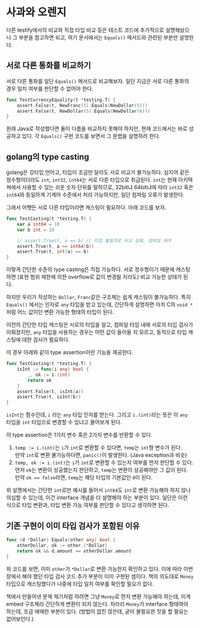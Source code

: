 # 사과와 오렌지

다른 testify에서의 비교와 직접 타입 비교 등은 테스트 코드에 추가적으로 설명해놨으니 그 부분을 참고하면 되고, 여기 문서에서는 `Equals()` 메서드와 관련된 부분만 설명한다.

## 서로 다른 통화를 비교하기

서로 다른 통화를 일단 `Equals()` 메서드로 비교해보자. 일단 지금은 서로 다른 통화의 경우 일치 여부를 판단할 수 없어야 한다.

```go
func TestCurrencyEquality(t *testing.T) {
    assert.False(t, NewFranc(5).Equals(NewDollar(5)))
    assert.False(t, NewDollar(5).Equals(NewDollar(6)))
}
```

원래 Java로 작성했다면 둘이 다름을 비교하지 못해야 하지만, 현재 코드에서는 바로 성공하고 있다. 각 `Equals()` 구현 코드를 보면서 그 문법을 설명하려 한다.

## golang의 type casting

golang은 강타입 언어고, 타입이 조금만 달라도 서로 비교가 불가능하다.
심지어 같은 정수형이더라도 `int`, `int32`, `int64`는 서로 다른 타입으로 취급된다. 
`int`는 현재 아키텍쳐에서 사용할 수 있는 쉬운 숫자 단위를 말하므로, 32bit냐 64bit냐에 따라 `int32` 혹은 `int64`와 동일하게 기계어 수준에서 처리 가능하지만, 일단 컴파일 오류가 발생한다.

그래서 어쨋든 서로 다른 타입이라면 캐스팅이 필요하다. 아래 코드를 보자.

```go
func TestCasting(t *testing.T) {
    var a int64 = 10
    var b int = 10

    // assert.True(t, a == b) // 타입 불일치로 비교 실패, 컴파일 에러
    assert.True(t, a == int64(b))
    assert.True(t, int(a) == b) 
}
```

이렇게 간단한 수준의 type casting은 직접 가능하다. 서로 정수형이기 때문에 캐스팅하면 (표현 범위 제한에 의한 overflow로 값이 변경될 지라도) 비교 가능한 상태가 된다.

하지만 우리가 작성하는 `Dollar`, `Franc`같은 구조체는 쉽게 캐스팅이 불가능하다. 특히 `Equals()` 에서는 인자로 `any` 타입을 받고 있는데, 간단하게 설명하면 마치 C의 `void *`처럼 어느 값이던 변환 가능한 형태의 타입이 된다.

이전의 간단한 타입 캐스팅은 서로의 타입을 알고, 컴파일 타임 내에 서로의 타입 검사가 이뤄졌지만, `any` 타입을 사용하는 경우는 어떤 값이 들어올 지 모르고, 동적으로 타입 캐스팅에 대한 검사가 필요하다.

이 경우 아래와 같이 type assertion이란 기능을 제공한다.

```go
func TestCasting(t *testing.T) {
    isInt := func(i any) bool {
        _, ok := i.(int)
        return ok
    }
    assert.False(t, isInt(a))
    assert.True(t, isInt(b))
}
```

`isInt`는 함수인데, `i` 라는 `any` 타입 인자를 받는다. 그리고 `i.(int)`라는 뜻은 이 `any` 타입을 `int` 타입으로 변경할 수 있냐고 물어보게 된다.

이 type assertion은 1가지 변수 혹은 2가지 변수를 반환할 수 있다.

1. `temp := i.(int)`는 `i`가 `int`로 변환할 수 있다면, `temp`는 `int`형 변수가 된다.  
   만약 `int`로 변환 불가능하다면, `panic()`이 발생한다. (Java exception과 비슷)
2. `temp, ok := i.(int)`는 `i`가 `int`로 변환할 수 있는지 여부를 먼저 판단할 수 있다.  
   먼저 `ok`는 변환이 성공했는지 판단하고, `temp`는 변환이 성공해야만 그 값이 된다.  
   만약 `ok == false`라면, `temp`는 해당 타입의 기본값인 `0`이 된다.

위 설명에서는 간단한 `int`로만 예시를 들어서 `int64`도 `int`로 변환 가능해야 하지 않나 의심할 수 있는데, 이건 interface 개념을 더 설명해야 하는 부분이 있다. 일단은 이런 식으로 타입 변환과, 타입 변환 가능 여부를 판단할 수 있다고 생각하면 된다.

## 기존 구현이 이미 타입 검사가 포함된 이유

```go
func (d *Dollar) Equals(other any) bool {
	otherDollar, ok := other.(*Dollar)
	return ok && d.amount == otherDollar.amount
}
```

위 코드를 보면, 이미 `other`가 `*Dollar`로 변환 가능한지 확인하고 있다.
이에 따라 이번 장에서 해야 했던 타입 검사 코드 추가 부분이 이미 구현된 셈이다.
책의 의도대로 `Money` 타입으로 캐스팅했다가 나중에 타입 일치 여부를 확인할 필요가 없다.

책에서 만들어낸 문제 제기처럼 하려면 그냥 `Money`로 먼저 변환 가능해야 하는데, 이게 embed 구조체라 간단하게 변환이 되지 않는다. 차라리 `Money`가 interface 형태여야 하는데, 조금 애매한 부분이 있다. (방법이 없진 않은데, 굳이 불필요한 짓을 할 필요는 없어보인다.)
